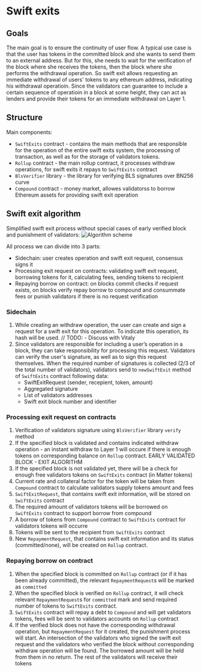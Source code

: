 # Swift exits

## Goals

The main goal is to ensure the continuity of user flow. A typical use case is that the user has tokens in the committed block and she wants to send them to an external address. But for this, she needs to wait for the verification of the block where she receives the tokens, then the block where she performs the withdrawal operation. So swift exit allows requesting an immediate withdrawal of users' tokens to any ethereum address, indicating his withdrawal operatioin. Since the validators can guarantee to include a certain sequence of operatioin in a block at some height, they can act as lenders and provide their tokens for an immediate withdrawal on Layer 1.

## Structure

Main components:
- `SwiftExits` contract - contains the main methods that are responsible for the operation of the entire swift exits system, the processing of transaction, as well as for the storage of validators tokens.
- `Rollup` contract - the main rollup contract, it processes withdraw operations, for swift exits it repays to `SwiftExits` contract
- `BlsVerifier` library - the library for verifying BLS signatures over BN256 curve
- `Compound` contract - money market, allowes validatorss to borrow Ethereum assets for providing swift exit operation

## Swift exit algorithm

Simplified swift exit process without special cases of early verified block and punishment of validators:
![Algorithm scheme](https://i.imgur.com/6nHBY2f.png)

All process we can divide into 3 parts:
- Sidechain: user creates operation and swift exit request, consensus signs it
- Processing exit request on contracts: validating swift exit request, borrowing tokens for it, calculating fees, sending tokens to recipient
- Repaying borrow on contract: on blocks commit checks if request exists, on blocks verify repay borrow to compound and consummate fees or punish validators if there is no request verification

### Sidechain

1. While creating an withdraw operation, the user can create and sign a request for a swift exit for this operation. To indicate this operation, its hash will be used. // TODO: - Discuss with Vitaly
2. Since validators are responsible for including a user’s operation in a block, they can take responsibility for processing this request. Validators can verify the user's signature, as well as to sign this request themselves. When the required number of signatures is collected (2/3 of the total number of validators), validators send to `newSwiftExit` method of `SwiftExits` contract following data:
   - SwiftExitRequest (sender, recepient, token, amount)
   - Aggregated signature
   - List of validators addresses
   - Swift exit block number and identifier

### Processing exit request on contracts

1. Verification of validators signature using `BlsVerifier` library `verify` method
2. If the specified block is validated and contains indicated withdraw operation - an instant withdraw to Layer 1 will occure if there is enough tokens on corresponding balance on `Rollup` contract. EARLY VALIDATED BLOCK - EXIT ALGORITHM
3. If the specified block is not validated yet, there will be a check for enough free validators tokens on `SwiftExits` contract (in Matter tokens)
4. Current rate and collateral factor for the token will be taken from `Compound` contract to calculate validators supply tokens amount and fees
5. `SwiftExitRequest`, that contains swift exit information, will be stored on `SwiftExits` contract
6. The required amount of validators tokens will be borrowed on `SwiftExits` contract to support borrow from compound
7. A borrow of tokens from `Compound` contract to `SwiftExits` contract for validators tokens will occurre
8. Tokens will be sent to the recipient from `SwiftExits` contract
9. New `RepaymentRequest`, that contains swift exit information and its status (committed/none), will be created on `Rollup` contract.

### Repaying borrow on contract

1. When the specified block is committed on `Rollup` contract (or if it has been already committed), the relevant `RepaymentRequest`s will be marked as `committed`
2. When the specified block is verified on `Rollup` contract, it will check relevant `RepaymentRequest`s for `committed` mark and send required number of tokens to `SwiftExits` contract.
3. `SwiftExits` contract will repay a debt to `Compound` and will get validators tokens, fees will be sent to validators accounts on `Rollup` contract
4. If the verified block does not have the corresponding withdrawal operation, but `RepaymentRequest` for it created, the punishment process will start. An intersection of the validators who signed the swift exit request and the validators who verified the block without corresponding withdraw operation will be found. The borrowed amount will be held from them in no return. The rest of the validators will receive their tokens

<!-- Full swift exit process without special cases of early verified block and punishment of validators. Contains complete inner contracts logic:
[Algorithm scheme](https://i.imgur.com/5UDLLGi.png) -->

<!-- ## Contract creation

The `SwiftExitsEther` and `SwiftExitsErc20` contract constructors include the creation of the `SwiftExitsInternal` contract.
To create a contract, you must specify:
- token contract address (`address(0)` in case of *Ether*)
- contract management address
- address of `Rollup` contract
- address of `BlsVerifier` contract
- address of the contract `owner`

When creating a contract, a token is checked in Governance contract.
Also, the last verified block will be received from `Rollup` contract.

The governor of Governance contract will need to specify the address of the created `SwiftExitsInternal` contract in the `Rollup` contract by calling the `addSwiftExits(tokenId, lendingAddress)` method.

## Validators' deposit

Validators can supply their *Ether* account directly by calling the `supply(to)` method of `SwiftExitsEther` contract with the value of the desired deposit in *Ether*.
To supply the account in *ERC-20* tokens, it is necessary to call the `supply(amount, to)` method on the corresponding `SwiftExitsErc20` contract.  Value of *Ether* is specified in the transactions' value option field.
The *to* field exists so that the user can supply to the account of another user if desired.

When these methods are executed, the internal method `supplyInternal(amount, to)` of `SwiftExitsInternal` contract, will be called. In this case, *ERC-20* tokens will be received on the contract through the `transferIn(amount)` method.

Next, corresponding records will be created in the mapping of the `SwiftExitsInternal` contract, reflecting the funds supplied to the user's account (by his ethereum address), as well as an increase in the funds available for lending.

## Validators' balance

The validator can find out the balance of his account from the validators' supplies mapping at any time, indicating his ethereum address as a key.

## Validators' funds withdrawal

The validator can call `requestWithdraw(amount, to)` method to withdraw his funds from his lending account (the validator MUST own this account and have enough funds on it).

In the case of a sufficient amount of non-borrowed funds on the contract, an immediate withdrawal of funds will occur.

Otherwise, a request for a deferred withdrawal of funds will be created.

### Immediate withdrawal

On `SwiftExitsInternal` contract, changes will occur: the change in the user's balance and the amount of funds available for the borrowing will decrease. If the user withdraws the full amount, then his account will be deleted.

### Deferred withdrawal

The available amount of funds will be withdrawn, for a gradual automatic withdrawal of the remaining, a `DefferedWithdrawOrder` will be created. Each time the available funds will be increased, all `DefferedWithdrawOrder`s will spend these funds until all of them are fulfilled.

## Swift exit request

The user can create and sign a request for a swift exit for his withdraw operation. Validators can verify the user's signature, as well as to sign this request themselves. When the required number of signatures is collected (2/3 of the total number of validators), they are aggregated and validated on the contract.

After that, on `Rollup` contract specified recipient balance will be reduced by the operation amount. So after validating the block with this operation, the total amount for it is equal to 0.

Depending on the amount of free funds on the `SwiftExitsInternal` contract, there will be created an Immediate exit request or Deffered exit request.

Thus, the user will borrow the free funds of validators. This debt will be repaid automatically when verification of the specified `Rollup` block containing the operation occurs. The full amount of this operation will be sent from `Rollup` contract to `SwiftExitsInternal` contract to cover costs and accrue validators fees.

### Immediate exit

If there is a sufficient amount of free funds, then an `immediateExit` metod will be called, otherwise a swift exit request (`SwiftExitOrder`) will be created.

`SwiftExitOrder` is tied to the corresponding block and contains information about the amount of funds and a payment recepient.

### Deffered exit

The validator can fulfill `SwiftExitOrder` request by its identifier in the request block through the `supplyOrder(blockNumber, orderId, sendingAmount, validator)` method. Thus, the validator will supply the balance of his account and free contract funds, and as a result, the `immediateExit` method will be called, after which the record of this request will be deleted.

### Transfering process

In the `transferOut(amount, receiver)` method, the specified funds will be transferred from the contract to the specified withdraw destination address.

Fees for each validator and contract holder will be calculated. The fee will be credited upon verification of the specified `Rollup` block.

Also, a deduction of a specified amount of funds from available funds of creditors will occur.

Fees are calculated in the `getCurrentInterestRates()` method, which validators and users can call to determine the need for themselves to participate in the lending process.

## Swift exit fulfillment

Upon verification of the next `Rollup` block, its borrow orders will be deleted, fees charged, and borrowed funds released. This operation is performed from the `Rollup` contract by calling the `newVerifiedBlock (blockNumber)` method.

### Swift exit repayment

Funds will be transferred to the SwiftExits contract through the call of `repayBorrow(amount)` method from the Rollup contract. This call is supposed to be made during verification of the corresponding `Rollup` block. -->

<!-- ## Interest Rate calculations

Utilization ratio: 
`u = totalBorrowed / (totalSupply + totatBorrowed)`

Borrowing Interest Rate:
`BIR = MULTIPLIER * u + BASE_RATE`

Supply Interest Rate:
`SIR = BIR * u * (1 - SPREAD)`

Borrower fee:
`borrowerFee = bir * amount`

Validators fees:
`validatorsFees = borrowerFee * SIR`

Owner (Matter) fee:
`ownerFee = borrowerFee - validatorsFees`

Single validator fee:
`fee = validatorsFees * (validatorsSupplies[validatorId] / totalSupply)` -->


